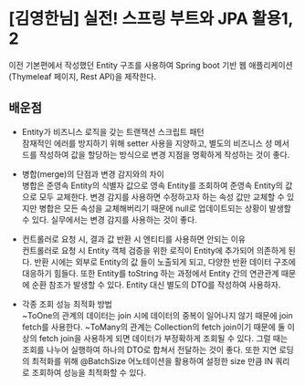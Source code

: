 # [김영한님] 실전! 스프링 부트와 JPA 활용1, 2

이전 기본편에서 작성했던 Entity 구조를 사용하여 Spring boot 기반 웹 애플리케이션(Thymeleaf 페이지, Rest API)을 제작한다.

## 배운점
- Entity가 비즈니스 로직을 갖는 트랜잭션 스크립트 패턴<br/>
잠재적인 에러를 방지하기 위해 setter 사용을 지양하고, 별도의 비즈니스 성 메서드를 작성하여 값을 할당하는 방식으로 변경 지점을 명확하게 작성하는 것이 좋다.

- 병합(merge)의 단점과 변경 감지와의 차이<br/>
병합은 준영속 Entity의 식별자 값으로 영속 Entity를 조회하여 준영속 Entity의 값으로 모두 교체한다. 변경 감지를 사용하면 수정하고자 하는 속성 값만 교체할 수 있지만 병합은 모든 속성을 교체해버리기 때문에 null로 업데이트되는 상황이 발생할 수 있다. 실무에서는 변경 감지를 사용하는 것이 좋다.

- 컨트롤러로 요청 시, 결과 값 반환 시 엔티티를 사용하면 안되는 이유<br/>
컨트롤러로 요청 시 Entity 객체 검증을 위한 로직이 Entity에 추가되어 의존하게 된다. 반환 시에는 외부로 Entity의 값 들이 노출되게 되고, 다양한 반환 데이터 구조에 대응하기 힘들다. 또한 Entity를 toString 하는 과정에서 Entity 간의 연관관계 때문에 순환 참조가 발생할 수 있다. Entity 대신 별도의 DTO를 작성하여 사용하자.

- 각종 조회 성능 최적화 방법<br/>
~ToOne의 관계의 데이터는 join 시에 데이터의 중복이 일어나지 않기 때문에 join fetch를 사용한다. ~ToMany의 관계는 Collection의 fetch join이기 때문에 둘 이상의 fetch join을 사용하게 되면 데이터가 부정확하게 조회될 수 있다. 그럴 때는 조회를 나누어 실행하여 하나의 DTO로 합쳐서 전달하는 것이 좋다. 또한 지연 로딩의 최적화를 위해 @BatchSize 어노테이션을 활용하여 설정한 size 만큼 IN 쿼리로 조회하여 성능을 최적화할 수 있다.
